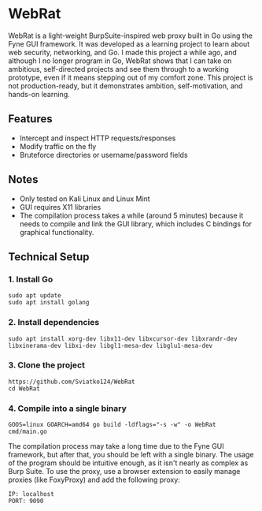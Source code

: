# WebRat
WebRat is a light-weight BurpSuite-inspired web proxy built in Go using the Fyne GUI framework. It was developed as a learning project to learn about web security, networking, and Go. 
I made this project a while ago, and although I no longer program in Go, WebRat shows that I can take on ambitious, self-directed projects and see them through to a working prototype, even if it means stepping out of my comfort zone. 
This project is not production-ready, but it demonstrates ambition, self-motivation, and hands-on learning. 

## Features
- Intercept and inspect HTTP requests/responses  
- Modify traffic on the fly
- Bruteforce directories or username/password fields

## Notes
- Only tested on Kali Linux and Linux Mint  
- GUI requires X11 libraries
- The compilation process takes a while (around 5 minutes) because it needs to compile and link the GUI library, which includes C bindings for graphical functionality.

## Technical Setup

### 1. Install Go
```
sudo apt update
sudo apt install golang
```

### 2. Install dependencies
```
sudo apt install xorg-dev libx11-dev libxcursor-dev libxrandr-dev libxinerama-dev libxi-dev libgl1-mesa-dev libglu1-mesa-dev
```

### 3. Clone the project
```
https://github.com/Sviatko124/WebRat
cd WebRat
```

### 4. Compile into a single binary
```
GOOS=linux GOARCH=amd64 go build -ldflags="-s -w" -o WebRat cmd/main.go
```

The compilation process may take a long time due to the Fyne GUI framework, but after that, you should be left with a single binary. 
The usage of the program should be intuitive enough, as it isn't nearly as complex as Burp Suite. 
To use the proxy, use a browser extension to easily manage proxies (like FoxyProxy) and add the following proxy:
```
IP: localhost
PORT: 9090
```
